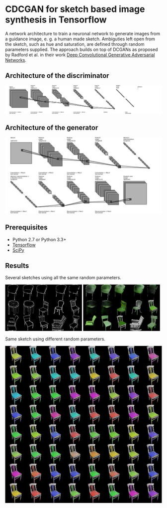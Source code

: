 CDCGAN for sketch based image synthesis in Tensorflow
====================

A network architecture to train a neuronal network to generate images from a
guidance image, e. g. a human made sketch.
Ambiguties left open from the sketch, such as hue and saturation, are defined through random parameters supplied.
The approach builds on top of DCGANs as proposed by Radford et al. in their work 
[Deep Convolutional Generative Adversarial Networks](https://arxiv.org/abs/1511.06434).


Architecture of the discriminator
---------------------------------

![discriminator](discriminator_architecture.png)

Architecture of the generator
-----------------------------
![generator to abstract](generator_to_abstract_architecture.png)
![generator to shaded](generator_to_shaded_architecture.png)


Prerequisites
-------------

- Python 2.7 or Python 3.3+
- [Tensorflow](https://www.tensorflow.org/)
- [SciPy](http://www.scipy.org/install.html)


Results
-------

Several sketches using all the same random parameters.

<img src="sketches.png" width="49%">
<img src="037_img.png" width="49%">

Same sketch using different random parameters.

![Using different random parameters](02e_hand_traced_different_randoms.png)

